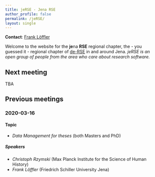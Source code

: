 ```yaml
---
title: jeRSE - Jena RSE
author_profile: false
permalink: /jeRSE/
layout: single
---
```


**Contact**: [Frank Löffler](https://fusion.cs.uni-jena.de/fusion/members/frank-loffler/)

Welcome to the website for the **je**na **RSE** regional chapter, the - you guessed it - regional chapter of [de-RSE](https://de-rse.org) in and around Jena.
_jeRSE is an open group of people from the area who care about research software._

## Next meeting

TBA

## Previous meetings

### 2020-03-16

#### Topic

- *Data Management for theses* (both Masters and PhD)

##### Speakers

- *Christoph Rzymski* (Max Planck Institute for the Science of Human History)
- *Frank Löffler* (Friedrich Schiller University Jena)
